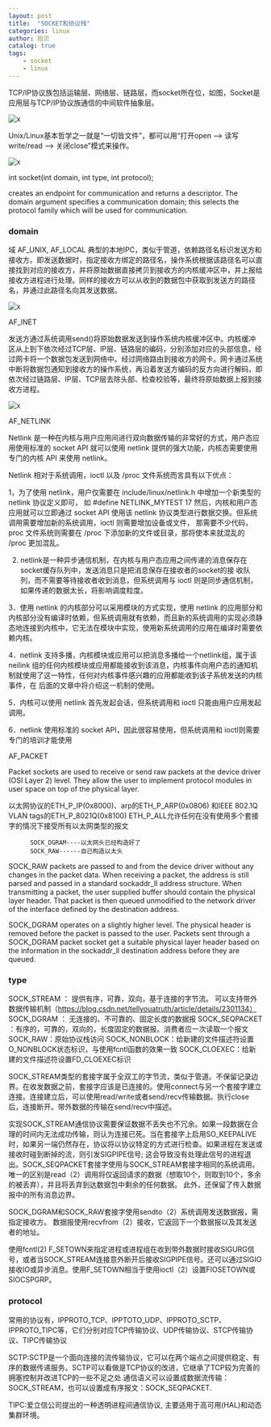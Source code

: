 ```yaml
---
layout: post
title:  "SOCKET和协议栈"
categories: linux
author: 拾贝
catalog: true
tags:  
    - socket 
    - linux
---
```


TCP/IP协议族包括运输层、网络层、链路层，而socket所在位，如图，Socket是应用层与TCP/IP协议族通信的中间软件抽象层。

![](/img/socket/01.png 'x')

Unix/Linux基本哲学之一就是“一切皆文件”，都可以用“打开open –> 读写write/read –> 关闭close”模式来操作。

![](/img/socket/02.png 'x')

int socket(int domain, int type, int protocol); 

creates an endpoint for communication and returns a descriptor.
The  domain  argument  specifies  a  communication  domain;  this  selects  the  protocol family which will be used for communication.

### domain

域
AF_UNIX, AF_LOCAL
典型的本地IPC，类似于管道，依赖路径名标识发送方和接收方。即发送数据时，指定接收方绑定的路径名，操作系统根据该路径名可以直接找到对应的接收方，并将原始数据直接拷贝到接收方的内核缓冲区中，并上报给接收方进程进行处理。同样的接收方可以从收到的数据包中获取到发送方的路径名，并通过此路径名向其发送数据。

![](/img/socket/03.png 'x')

AF_INET

发送方通过系统调用send()将原始数据发送到操作系统内核缓冲区中。内核缓冲区从上到下依次经过TCP层、IP层、链路层的编码，分别添加对应的头部信息，经过网卡将一个数据包发送到网络中。经过网络路由到接收方的网卡。网卡通过系统中断将数据包通知到接收方的操作系统，再沿着发送方编码的反方向进行解码，即依次经过链路层、IP层、TCP层去除头部、检查校验等，最终将原始数据上报到接收方进程。

![](/img/socket/04.png 'x')

AF_NETLINK

Netlink 是一种在内核与用户应用间进行双向数据传输的非常好的方式，用户态应用使用标准的 socket API 就可以使用 netlink 提供的强大功能，内核态需要使用专门的内核 API 来使用 netlink。

Netlink 相对于系统调用，ioctl 以及 /proc 文件系统而言具有以下优点：

1，为了使用 netlink，用户仅需要在 include/linux/netlink.h 中增加一个新类型的 netlink 协议定义即可， 如 #define NETLINK_MYTEST 17 然后，内核和用户态应用就可以立即通过 socket API 使用该 netlink 协议类型进行数据交换。但系统调用需要增加新的系统调用，ioctl 则需要增加设备或文件， 那需要不少代码，proc 文件系统则需要在 /proc 下添加新的文件或目录，那将使本来就混乱的 /proc 更加混乱。

2. netlink是一种异步通信机制，在内核与用户态应用之间传递的消息保存在socket缓存队列中，发送消息只是把消息保存在接收者的socket的接 收队列，而不需要等待接收者收到消息，但系统调用与 ioctl 则是同步通信机制，如果传递的数据太长，将影响调度粒度。

3．使用 netlink 的内核部分可以采用模块的方式实现，使用 netlink 的应用部分和内核部分没有编译时依赖，但系统调用就有依赖，而且新的系统调用的实现必须静态地连接到内核中，它无法在模块中实现，使用新系统调用的应用在编译时需要依赖内核。

4．netlink 支持多播，内核模块或应用可以把消息多播给一个netlink组，属于该neilink 组的任何内核模块或应用都能接收到该消息，内核事件向用户态的通知机制就使用了这一特性，任何对内核事件感兴趣的应用都能收到该子系统发送的内核事件，在 后面的文章中将介绍这一机制的使用。

5．内核可以使用 netlink 首先发起会话，但系统调用和 ioctl 只能由用户应用发起调用。

6．netlink 使用标准的 socket API，因此很容易使用，但系统调用和 ioctl则需要专门的培训才能使用


AF_PACKET

Packet  sockets are used to receive or send raw packets at the device driver (OSI Layer 2) level.  They allow the user to implement protocol modules in user space on top of the physical layer.

以太网协议的ETH_P_IP(0x8000)、arp的ETH_P_ARP(0x0806)
和IEEE 802.1Q VLAN tags的ETH_P_8021Q(0x8100)
ETH_P_ALL允许任何在没有使用多个套接字的情况下接受所有以太网类型的报文

          SOCK_DGRAM----以太网头已经构造好了
          SOCK_RAW------自己构造以太头

SOCK_RAW packets are passed to and from the device driver without any changes in the packet data.  When receiving a packet, the address is still parsed and passed in a standard sockaddr_ll address structure.  When transmitting a packet, the user supplied buffer should contain the physical layer header.  That packet is then queued unmodified  to the network driver of the interface defined by the destination address.  

SOCK_DGRAM operates on a slightly higher level.  The physical header is removed before the packet is passed to the user.  Packets sent through  a  SOCK_DGRAM  packet socket get a suitable physical layer header based on the information in the sockaddr_ll destination address before they are queued.

### type

SOCK_STREAM ： 提供有序，可靠，双向，基于连接的字节流。 可以支持带外数据传输机制（https://blog.csdn.net/tellyouatruth/article/details/2301134）
SOCK_DGRAM ： 无连接的、不可靠的、固定长度的数据报
SOCK_SEQPACKET ：有序的，可靠的，双向的，长度固定的数据报。消费者应一次读取一个报文
SOCK_RAW：原始协议栈访问
SOCK_NONBLOCK：给新建的文件描述符设置O_NONBLOCK状态标识，与使用fcntl函数的效果一致
SOCK_CLOEXEC：给新建的文件描述符设置FD_CLOEXEC标识

SOCK_STREAM类型的套接字属于全双工的字节流，类似于管道。不保留记录边界。在收发数据之前，套接字应该是已连接的。使用connect与另一个套接字建立连接。连接建立后，可以使用read/write或者send/recv传输数据。执行close后，连接断开。带外数据的传输在send/recv中描述。


实现SOCK_STREAM通信协议需要保证数据不丢失也不冗余。如果一段数据在合理的时间内无法成功传输，则认为连接已死。当在套接字上启用SO_KEEPALIVE时，如果另一端仍然存在，协议将以协议特定的方式进行检查。如果进程在发送或接收时碰到断掉的流，则引发SIGPIPE信号; 这会导致没有处理此信号的进程退出。SOCK_SEQPACKET套接字使用与SOCK_STREAM套接字相同的系统调用。 唯一的区别是read（2）调用将仅返回请求的数据（想取10个，则取到10个，多余的被丢弃），并且将丢弃到达数据包中剩余的任何数据。 此外，还保留了传入数据报中的所有消息边界。

SOCK_DGRAM和SOCK_RAW套接字使用sendto（2）系统调用发送数据报，需指定接收方。 数据报使用recvfrom（2）接收，它返回下一个数据报以及其发送者的地址。

使用fcntl(2) F_SETOWN来指定进程或进程组在收到带外数据时接收SIGURG信号，或者当SOCK_STREAM连接意外断开后接收SIGPIPE信号。还可以通过SIGIO接收IO或异步消息。使用F_SETOWN相当于使用ioctl（2）设置FIOSETOWN或SIOCSPGRP。

### protocol

常用的协议有，IPPROTO_TCP、IPPTOTO_UDP、IPPROTO_SCTP、IPPROTO_TIPC等，它们分别对应TCP传输协议、UDP传输协议、STCP传输协议、TIPC传输协议

SCTP:SCTP是一个面向连接的流传输协议，它可以在两个端点之间提供稳定、有序的数据传递服务。SCTP可以看做是TCP协议的改进，它继承了TCP较为完善的拥塞控制并改进TCP的一些不足之处.通信语义可以设置成数据流传输：SOCK_STREAM，也可以设置成有序报文：SOCK_SEQPACKET.

TIPC:爱立信公司提出的一种透明进程间通信协议, 主要适用于高可用(HAL)和动态集群环境。






